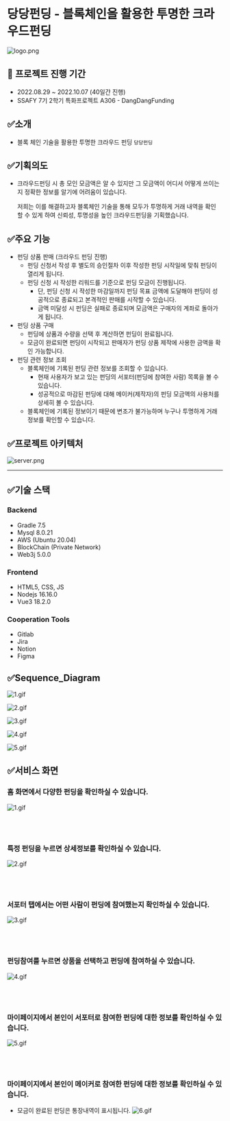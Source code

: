 # 당당펀딩 - 블록체인을 활용한 투명한 크라우드펀딩
![logo.png](./docs/logo.png)

## 📅 프로젝트 진행 기간

- 2022.08.29 ~ 2022.10.07 (40일간 진행)
- SSAFY 7기 2학기 특화프로젝트 A306 - DangDangFunding

## ✅소개

- 블록 체인 기술을 활용한 투명한 크라우드 펀딩 `당당펀딩`



## ✅기획의도

- 크라우드펀딩 시 총 모인 모금액은 알 수 있지만 그 모금액이 어디서 어떻게 쓰이는 지 정확한 정보를 알기에 어려움이 있습니다.
    
    저희는 이를 해결하고자 블록체인 기술을 통해 모두가 투명하게 거래 내역을 확인 할 수 있게 하여 신뢰성, 투명성을 높인 크라우드펀딩을 기획했습니다.
    



## ✅주요 기능

- 펀딩 상품 판매 (크라우드 펀딩 진행)
    - 펀딩 신청서 작성 후 별도의 승인절차 이후 작성한 펀딩 시작일에 맞춰 펀딩이 열리게 됩니다.
    - 펀딩 신청 시 작성한 리워드를 기준으로 펀딩 모금이 진행됩니다.
        - 단, 펀딩 신청 시 작성한 마감일까지 펀딩 목표 금액에 도달해야 펀딩이 성공적으로 종료되고 본격적인 판매를 시작할 수 있습니다.
        - 금액 미달성 시 펀딩은 실패로 종료되며 모금액은 구매자의 계좌로 돌아가게 됩니다.
- 펀딩 상품 구매
    - 펀딩에 상품과 수량을 선택 후 계산하면 펀딩이 완료됩니다.
    - 모금이 완료되면 펀딩이 시작되고 판매자가 펀딩 상품 제작에 사용한 금액을 확인 가능합니다.
- 펀딩 관련 정보 조회
    - 블록체인에 기록된 펀딩 관련 정보를 조회할 수 있습니다.
        - 현재 사용자가 보고 있는 펀딩의 서포터(펀딩에 참여한 사람) 목록을 볼 수 있습니다.
        - 성공적으로 마감된 펀딩에 대해 메이커(제작자)의 펀딩 모금액의 사용처를 상세히 볼 수 있습니다.
    - 블록체인에 기록된 정보이기 때문에 변조가 불가능하며 누구나 투명하게 거래 정보를 확인할 수 있습니다.



## ✅프로젝트 아키텍처

![server.png](./docs/server.png)

---

## ✅기술 스택

### Backend

- Gradle 7.5
- Mysql 8.0.21
- AWS (Ubuntu 20.04)
- BlockChain (Private Network)
- Web3j 5.0.0

### Frontend

- HTML5, CSS, JS
- Nodejs 16.16.0
- Vue3 18.2.0

### Cooperation Tools

- Gitlab
- Jira
- Notion
- Figma



## ✅Sequence_Diagram

![1.gif](./docs/sequence_diagram/1.png)

![2.gif](./docs/sequence_diagram/2.png)

![3.gif](./docs/sequence_diagram/3.png)

![4.gif](./docs/sequence_diagram/4.png)

![5.gif](./docs/sequence_diagram/5.png)



## ✅서비스 화면

### 홈 화면에서 다양한 펀딩을 확인하실 수 있습니다.
![1.gif](./docs/gif/1.gif)
<br><br><br><br>


### 특정 펀딩을 누르면 상세정보를 확인하실 수 있습니다.
![2.gif](./docs/gif/2.gif)
<br><br><br><br>

### 서포터 탭에서는 어떤 사람이 펀딩에 참여했는지 확인하실 수 있습니다.
![3.gif](./docs/gif/3.gif)
<br><br><br><br>

### 펀딩참여를 누르면 상품을 선택하고 펀딩에 참여하실 수 있습니다.
![4.gif](./docs/gif/4.gif)
<br><br><br><br>

### 마이페이지에서 본인이 서포터로 참여한 펀딩에 대한 정보를 확인하실 수 있습니다.
![5.gif](./docs/gif/5.gif)
<br><br><br><br>

### 마이페이지에서 본인이 메이커로 참여한 펀딩에 대한 정보를 확인하실 수 있습니다. 
- 모금이 완료된 펀딩은 통장내역이 표시됩니다.
![6.gif](./docs/gif/6.gif)
<br><br><br><br>
